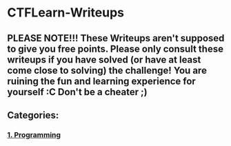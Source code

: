 # CTFLearn-Writeups 
## PLEASE NOTE!!! These Writeups aren't supposed to give you free points. Please only consult these writeups if you have solved (or have at least come close to solving) the challenge! You are ruining the fun and learning experience for yourself :C Don't be a cheater ;)

## Categories:

### [1. Programming](https://github.com/prizmctf/CTFLearn-Writeups/Programming)
